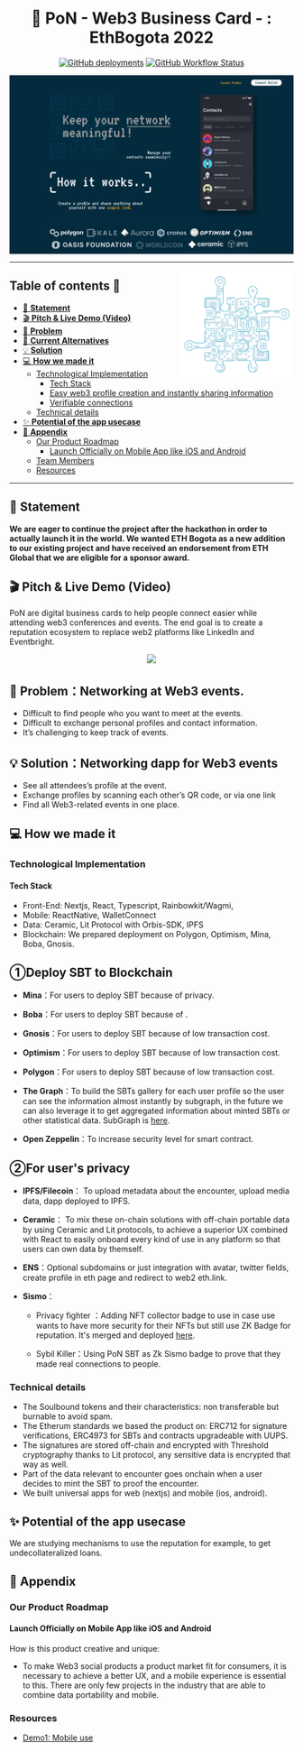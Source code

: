 <!-- markdownlint-configure-file {
  "MD041": false
} -->
<div align="center">

# 🤝 **PoN - Web3 Business Card - : EthBogota 2022**

[![GitHub deployments](https://img.shields.io/github/deployments/Hackerthonweb3/business-card/production?label=deployment&logo=vercel&style=flat-square&color=00a550&logoColor=00a550)](https://web3card.vercel.app)
[![GitHub Workflow Status](https://img.shields.io/github/workflow/status/Hackerthonweb3/business-card/Build%20Pipeline?logo=github&style=flat-square&color=00a550&logoColor=00a550)](https://github.com/Hackerthonweb3/business-card/actions/workflows/pipeline.yml)

<img src="./.github/assets/screenshot1.png" align="center"
     alt="PoN logo" width=800>

<hr />

<img src="./.github/assets/logo.png" align="right"
     alt="PoN logo" width=200 />

</div>

## Table of contents 📌

-   [🚀 **Statement**](#-statement)
-   [🎬 **Pitch & Live Demo (Video)**](#-pitch--live-demo-video)
-   [💬 **Problem**](#-problem)
-   [💬 **Current Alternatives**](#-current-alternatives)
-   [💡 **Solution**](#-solution)
-   [💻 **How we made it**](#-how-we-made-it)
    -   [Technological Implementation](#technological-implementation)
        -   [Tech Stack](#tech-stack)
        -   [Easy web3 profile creation and instantly sharing information](#easy-web3-profile-creation-and-instantly-sharing-information)
        -   [Verifiable connections](#verifiable-connections)
    -   [Technical details](#technical-details)
-   [✨ **Potential of the app usecase**](#-potential-of-the-app-usecase)
-   [📓 **Appendix**](#-appendix)
    -   [Our Product Roadmap](#our-product-roadmap)
        -   [Launch Officially on Mobile App like iOS and Android](#launch-officially-on-mobile-app-like-ios-and-android)
    -   [Team Members](#team-members)
    -   [Resources](#resources)

<hr />

## 🚀 **Statement**

**We are eager to continue the project after the hackathon in order to actually launch it in the world. We wanted ETH Bogota as a new addition to our existing project and have received an endorsement from ETH Global that we are eligible for a sponsor award.**

## 🎬 **Pitch & Live Demo (Video)**

PoN are digital business cards to help people connect easier while attending web3 conferences and events. The end goal is to create a reputation ecosystem to replace web2 platforms like LinkedIn and Eventbright.

<p align='center'>
    <a href='https://www.youtube.com/watch?v=cTG88Kcmj1A'>
        <img src="https://cf-templates-abh8ozzw2ksd-ap-northeast-1.s3.ap-northeast-1.amazonaws.com/Screen+Shot+2022-09-25+at+12.02.16+PM.png">
    </a>
</p>

## 💬 **Problem：Networking at Web3 events.**

- Difficult to find people who you want to meet at the events.
- Difficult to exchange personal profiles and contact information.
- It’s challenging to keep track of events.

## 💡 **Solution：Networking dapp for Web3 events**

- See all attendees’s profile at the event.
- Exchange profiles by scanning each other’s QR code, or via one link
- Find all Web3-related events in one place.

## 💻 **How we made it**

### Technological Implementation

#### Tech Stack

-   Front-End: Nextjs, React, Typescript, Rainbowkit/Wagmi,
-   Mobile: ReactNative, WalletConnect
-   Data: Ceramic, Lit Protocol with Orbis-SDK, IPFS
-   Blockchain: We prepared deployment on Polygon, Optimism, Mina, Boba, Gnosis.

## **①Deploy SBT to Blockchain**

- **Mina**：For users to deploy SBT because of privacy. []()

- **Boba**：For users to deploy SBT because of . []()

- **Gnosis**：For users to deploy SBT because of low transaction cost. []()

- **Optimism**：For users to deploy SBT because of low transaction cost. []()

- **Polygon**：For users to deploy SBT because of low transaction cost. []()

- **The Graph**：To build the SBTs gallery for each user profile so the user can see the information almost instantly by subgraph, in the future we can also leverage it to get aggregated information about minted SBTs or other statistical data. SubGraph is [here](https://thegraph.com/studio/subgraph/soulboundimplementation/).

- **Open Zeppelin**：To increase security level for smart contract.


## ②For user's privacy

- **IPFS/Filecoin**： To upload metadata about the encounter, upload media data, dapp deployed to IPFS.

- **Ceramic**： To mix these on-chain solutions with off-chain portable data by using Ceramic and Lit protocols, to achieve a superior UX combined with React to easily onboard every kind of use in any platform so that users can own data by themself.

- **ENS**：Optional subdomains or just integration with avatar, twitter fields, create profile in eth page and redirect to web2 eth.link.

- **Sismo**：

  - Privacy fighter ：Adding NFT collector badge to use in case use wants to have more security for their NFTs but still use ZK Badge for reputation. It's merged and deployed [here](https://playground.sismo.io/nft-collector). 

  - Sybil Killer：Using PoN SBT as Zk Sismo badge to prove that they made real connections to people.


### Technical details

-   The Soulbound tokens and their characteristics: non transferable but burnable to avoid spam.
-   The Etherum standards we based the product on: ERC712 for signature verifications, ERC4973 for SBTs and contracts upgradeable with UUPS.
-   The signatures are stored off-chain and encrypted with Threshold cryptography thanks to Lit protocol, any sensitive data is encrypted that way as well.
-   Part of the data relevant to encounter goes onchain when a user decides to mint the SBT to proof the encounter.
-   We built universal apps for web (nextjs) and mobile (ios, android).

## ✨ **Potential of the app usecase**

We are studying mechanisms to use the reputation for example, to get undecollateralized loans.

## 📓 **Appendix**

### Our Product Roadmap

#### Launch Officially on Mobile App like iOS and Android

How is this product creative and unique:

-   To make Web3 social products a product market fit for consumers, it is necessary to achieve a better UX, and a mobile experience is essential to this. There are only few projects in the industry that are able to combine data portability and mobile.


### Resources

-   [Demo1: Mobile use](https://www.youtube.com/watch?v=cTG88Kcmj1A)
